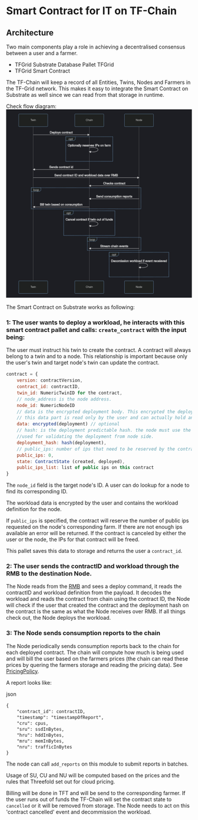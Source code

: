 # Smart Contract for IT on TF-Chain

## Architecture

Two main components play a role in achieving a decentralised consensus between a user and a farmer.

- TFGrid Substrate Database Pallet TFGrid
- TFGrid Smart Contract

The TF-Chain will keep a record of all Entities, Twins, Nodes and Farmers in the TF-Grid network. This makes it easy to integrate the Smart Contract on Substrate as well since we can read from that storage in runtime.

Check flow diagram: 
![flow](img/flow.jpg ':size=600')

The Smart Contract on Substrate works as following:

### 1: The user wants to deploy a workload, he interacts with this smart contract pallet and calls: `create_contract` with the input being:

The user must instruct his twin to create the contract. A contract will always belong to a twin and to a node. This relationship is important because only the user's twin and target node's twin can update the contract.

```js
contract = {
    version: contractVersion,
    contract_id: contractID,
    twin_id: NumericTwinID for the contract,
    // node_address is the node address.
    node_id: NumericNodeID
    // data is the encrypted deployment body. This encrypted the deployment with the **USER** public key. So only the user can read this data later on (or any other key that he keeps safe).
    // this data part is read only by the user and can actually hold any information to help him reconstruct his deployment or can be left empty.
    data: encrypted(deployment) // optional
    // hash: is the deployment predictable hash. the node must use the same method to calculate the challenge (bytes) to compute this same hash.
    //used for validating the deployment from node side.
    deployment_hash: hash(deployment),
    // public_ips: number of ips that need to be reserved by the contract and used by the deployment
    public_ips: 0,
    state: ContractState (created, deployed),
    public_ips_list: list of public ips on this contract
}
```

The `node_id` field is the target node's ID. A user can do lookup for a node to find its corresponding ID.

The workload data is encrypted by the user and contains the workload definition for the node.

If `public_ips` is specified, the contract will reserve the number of public ips requested on the node's corresponding farm. If there are not enough ips available an error will be returned. If the contract is canceled by either the user or the node, the IPs for that contract will be freed.

This pallet saves this data to storage and returns the user a `contract_id`.

### 2: The user sends the contractID and workload through the RMB to the destination Node.

The Node reads from the [RMB](threefold:rmb_architecture) and sees a deploy command, it reads the contractID and workload definition from the payload.
It decodes the workload and reads the contract from chain using the contract ID, the Node will check if the user that created the contract and the deployment hash on the contract is the same as what the Node receives over RMB. If all things check out, the Node deploys the workload.

### 3: The Node sends consumption reports to the chain

The Node periodically sends consumption reports back to the chain for each deployed contract. The chain will compute how much is being used and will bill the user based on the farmers prices (the chain can read these prices by quering the farmers storage and reading the pricing data). See [PricingPolicy](https://github.com/threefoldtech/substrate-pallets/blob/03a5823ce79200709d525ec182036b47a60952ef/pallet-tfgrid/src/types.rs#L120).

A report looks like:

json
```
{
	"contract_id": contractID,
    "timestamp": "timestampOfReport",
	"cru": cpus,
	"sru": ssdInBytes,
	"hru": hddInBytes,
	"mru": memInBytes,
	"nru": trafficInBytes
}
```

The node can call `add_reports` on this module to submit reports in batches.

Usage of SU, CU and NU will be computed based on the prices and the rules that Threefold set out for cloud pricing.

Billing will be done in TFT and will be send to the corresponding farmer. If the user runs out of funds the TF-Chain will set the contract state to `cancelled` or it will be removed from storage. The Node needs to act on this 'contract cancelled' event and decommission the workload.